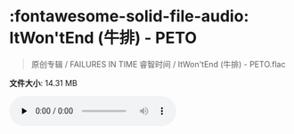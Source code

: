 # :fontawesome-solid-file-audio: ItWon'tEnd (牛排) - PETO

> 原创专辑 / FAILURES IN TIME 睿智时间 / ItWon'tEnd (牛排) - PETO.flac

**文件大小**: 14.31 MB

<audio preload="none" controls><source src="https://file.hsyhx.top/原创专辑/FAILURES_IN_TIME_睿智时间/ItWon'tEnd (牛排) - PETO.flac" type="audio/mpeg">您的浏览器不支持此音频格式</audio>
